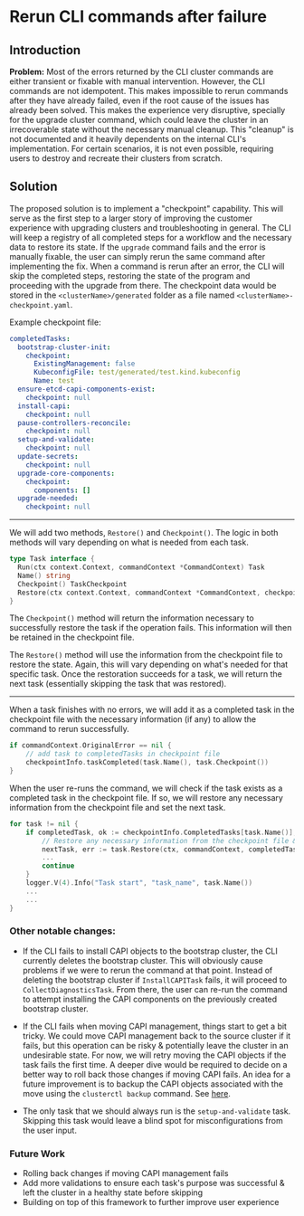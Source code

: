 # Rerun CLI commands after failure

## Introduction
**Problem:**
Most of the errors returned by the CLI cluster commands are either transient or fixable with manual intervention.
However, the CLI commands are not idempotent.
This makes impossible to rerun commands after they have already failed, even if the root cause of the issues has already been solved.
This makes the experience very disruptive, specially for the upgrade cluster command, which could leave the cluster in an irrecoverable state without the necessary manual cleanup.
This "cleanup" is not documented and it heavily dependents on the internal CLI's implementation.
For certain scenarios, it is not even possible, requiring users to destroy and recreate their clusters from scratch.

## Solution
The proposed solution is to implement a "checkpoint" capability.
This will serve as the first step to a larger story of improving the customer experience with upgrading clusters and troubleshooting in general.
The CLI will keep a registry of all completed steps for a workflow and the necessary data to restore its state.
If the `upgrade` command fails and the error is manually fixable, the user can simply rerun the same command after implementing the fix.
When a command is rerun after an error, the CLI will skip the completed steps, restoring the state of the program and proceeding with the upgrade from there.
The checkpoint data would be stored in the `<clusterName>/generated` folder as a file named `<clusterName>-checkpoint.yaml`.

Example checkpoint file:

```yaml
completedTasks:
  bootstrap-cluster-init:
    checkpoint: 
      ExistingManagement: false
      KubeconfigFile: test/generated/test.kind.kubeconfig
      Name: test
  ensure-etcd-capi-components-exist:
    checkpoint: null
  install-capi:
    checkpoint: null
  pause-controllers-reconcile:
    checkpoint: null
  setup-and-validate:
    checkpoint: null
  update-secrets:
    checkpoint: null
  upgrade-core-components:
    checkpoint:
      components: []
  upgrade-needed:
    checkpoint: null
```

---
We will add two methods, `Restore()` and `Checkpoint()`.
The logic in both methods will vary depending on what is needed from each task.

```go
type Task interface {
  Run(ctx context.Context, commandContext *CommandContext) Task
  Name() string
  Checkpoint() TaskCheckpoint
  Restore(ctx context.Context, commandContext *CommandContext, checkpoint TaskCheckpoint) (Task, error)
}
```

The `Checkpoint()` method will return the information necessary to successfully restore the task if the operation fails.
This information will then be retained in the checkpoint file.

The `Restore()` method will use the information from the checkpoint file to restore the state.
Again, this will vary depending on what's needed for that specific task.
Once the restoration succeeds for a task, we will return the next task (essentially skipping the task that was restored).

 ---
When a task finishes with no errors, we will add it as a completed task in the checkpoint file with the necessary information (if any) to allow the command to rerun successfully.

```go
if commandContext.OriginalError == nil {
    // add task to completedTasks in checkpoint file
    checkpointInfo.taskCompleted(task.Name(), task.Checkpoint())
}
```

When the user re-runs the command, we will check if the task exists as a completed task in the checkpoint file.
If so, we will restore any necessary information from the checkpoint file and set the next task.

```go
for task != nil {
    if completedTask, ok := checkpointInfo.CompletedTasks[task.Name()]; ok {
        // Restore any necessary information from the checkpoint file & set task to the next task
        nextTask, err := task.Restore(ctx, commandContext, completedTask)
        ...
        continue
    }
    logger.V(4).Info("Task start", "task_name", task.Name())
    ...
    ...
}
```

### Other notable changes:
* If the CLI fails to install CAPI objects to the bootstrap cluster, the CLI currently deletes the bootstrap cluster.
  This will obviously cause problems if we were to rerun the command at that point.
  Instead of deleting the bootstrap cluster if `InstallCAPITask` fails, it will proceed to `CollectDiagnosticsTask`.
  From there, the user can re-run the command to attempt installing the CAPI components on the previously created bootstrap cluster.


* If the CLI fails when moving CAPI management, things start to get a bit tricky.
  We could move CAPI management back to the source cluster if it fails, but this operation can be risky & potentially leave the cluster in an undesirable state.
  For now, we will retry moving the CAPI objects if the task fails the first time.
  A deeper dive would be required to decide on a better way to roll back those changes if moving CAPI fails.
  An idea for a future improvement is to backup the CAPI objects associated with the move using the `clusterctl backup` command. See [here](https://github.com/kubernetes-sigs/cluster-api/blob/main/cmd/clusterctl/cmd/backup.go).


* The only task that we should always run is the `setup-and-validate` task.
  Skipping this task would leave a blind spot for misconfigurations from the user input.

### Future Work

* Rolling back changes if moving CAPI management fails
* Add more validations to ensure each task's purpose was successful & left the cluster in a healthy state before skipping
* Building on top of this framework to further improve user experience